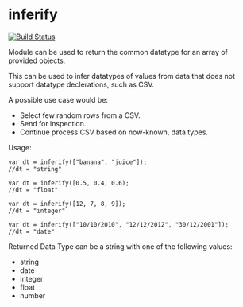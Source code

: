 inferify
===

[![Build Status](https://travis-ci.org/AvnerCohen/inferify.png)](https://travis-ci.org/AvnerCohen/inferify)

Module can be used to return the common datatype for an array of provided objects.

This can be used to infer datatypes of values from data that does not support datatype declerations, such as CSV.

A possible use case would be:

* Select few random rows from a CSV.
* Send for inspection.
* Continue process CSV based on now-known, data types.
	
Usage:

````
var dt = inferify(["banana", "juice"]);
//dt = "string"
````

````
var dt = inferify([0.5, 0.4, 0.6);
//dt = "float"
````

````
var dt = inferify([12, 7, 8, 9]);
//dt = "integer"
````

````
var dt = inferify(["10/10/2010", "12/12/2012", "30/12/2001"]);
//dt = "date"
````

Returned Data Type can be a string with one of the following values:

* string
* date
* integer
* float
* number
